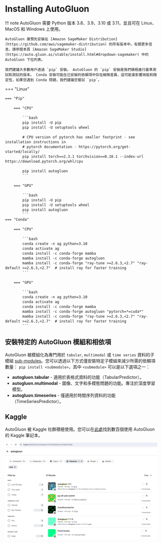 # Installing AutoGluon

!!! note
    AutoGluon 需要 Python 版本 3.8、3.9、3.10 或 3.11，並且可在 Linux、MacOS 和 Windows 上使用。

    AutoGluon 庫預先安裝在 [Amazon SageMaker Distribution](https://github.com/aws/sagemaker-distribution) 的所有版本中。有關更多信息，請參閱本頁 [Amazon SageMaker Studio](https://auto.gluon.ai/stable/install.html#dropdown-sagemaker) 中的 AutoGluon 下拉列表。

    我們建議大多數用戶透過 `pip` 安裝。 AutoGluon 的 `pip` 安裝是我們積極進行基準測試和測試的版本。 Conda 安裝可能在已安裝的依賴項中存在細微差異，這可能會影響效能和穩定性，如果您遇到 Conda 問題，我們建議您嘗試 `pip`。

=== "Linux"

    === "Pip"

        === "CPU"

            ```bash
            pip install -U pip
            pip install -U setuptools wheel

            # CPU version of pytorch has smaller footprint - see installation instructions in
            # pytorch documentation - https://pytorch.org/get-started/locally/
            pip install torch==2.3.1 torchvision==0.18.1 --index-url https://download.pytorch.org/whl/cpu

            pip install autogluon
            ```

        === "GPU"

            ```bash
            pip install -U pip
            pip install -U setuptools wheel
            pip install autogluon
            ```
    === "Conda"

        === "CPU"

            ```bash
            conda create -n ag python=3.10
            conda activate ag
            conda install -c conda-forge mamba
            mamba install -c conda-forge autogluon
            mamba install -c conda-forge "ray-tune >=2.6.3,<2.7" "ray-default >=2.6.3,<2.7"  # install ray for faster training
            ```

        === "GPU"

            ```bash
            conda create -n ag python=3.10
            conda activate ag
            conda install -c conda-forge mamba
            mamba install -c conda-forge autogluon "pytorch=*=cuda*"
            mamba install -c conda-forge "ray-tune >=2.6.3,<2.7" "ray-default >=2.6.3,<2.7"  # install ray for faster training
            ```

## 安裝特定的 AutoGluon 模組和相依項

AutoGluon 被模組化為專門用於 `tabular`, `multimodal` 或 `time series` 資料的子模組 [sub-modules](https://packaging.python.org/guides/packaging-namespace-packages/)。您可以透過以下方式僅安裝特定子模組來減少所需的依賴項數量： `pip install <submodule>`，其中 `<submodule>` 可以是以下選項之一：

- **autogluon.tabular** - 適用於表格式資料的功能（TabularPredictor）。
- **autogluon.multimodal** - 圖像、文字和多模態問題的功能。專注於深度學習模型。
- **autogluon.timeseries** - 僅適用於時間序列資料的功能（TimeSeriesPredictor）。

## Kaggle

AutoGluon 被 Kaggle 社群積極使用。您可以在[此處](https://www.kaggle.com/search?q=autogluon+in%3Anotebooks+sortBy%3Adate)找到數百個使用 AutoGluon 的 Kaggle 筆記本。

![](./assets/autogluon_kaggle.png)